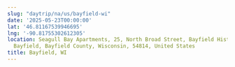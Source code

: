 ```yaml
---
slug: "daytrip/na/us/bayfield-wi"
date: '2025-05-23T00:00:00'
lat: '46.81167539946695'
lng: '-90.81755302612305'
location: Seagull Bay Apartments, 25, North Broad Street, Bayfield Historic District,
  Bayfield, Bayfield County, Wisconsin, 54814, United States
title: Bayfield, WI
---
```



